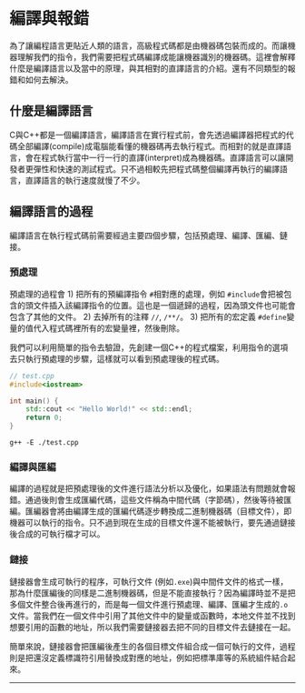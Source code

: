 # 編譯與報錯
為了讓編程語言更貼近人類的語言，高級程式碼都是由機器碼包裝而成的。而讓機器理解我們的指令，我們需要把程式碼編譯成能讓機器識別的機器碼。這裡會解釋什麼是編譯語言以及當中的原理，與其相對的直譯語言的介紹。還有不同類型的報錯和如何去解決。

## 什麼是編譯語言
C與C++都是一個編譯語言，編譯語言在實行程式前，會先透過編譯器把程式的代碼全部編譯(compile)成電腦能看懂的機器碼再去執行程式。而相對的就是直譯語言，會在程式執行當中一行一行的直譯(interpret)成為機器碼。直譯語言可以讓開發者更彈性和快速的測試程式。只不過相較先把程式碼整個編譯再執行的編譯語言，直譯語言的執行速度就慢了不少。

## 編譯語言的過程
編譯語言在執行程式碼前需要經過主要四個步驟，包括預處理、編譯、匯編、鏈接。
### 預處理
預處理的過程會 1) 把所有的預編譯指令 `#`相對應的處理，例如 `#include`會把被包含的頭文件插入該編譯指令的位置。這也是一個遞歸的過程，因為頭文件也可能會包含了其他的文件。 2) 去掉所有的注釋 `//`, `/**/`。 3) 把所有的宏定義 `#define`變量的值代入程式碼裡所有的宏變量裡，然後刪除。

我們可以利用簡單的指令去驗證，先創建一個C++的程式檔案，利用指令的選項去只執行預處理的步驟，這樣就可以看到預處理後的程式碼。
```cpp
// test.cpp
#include<iostream>

int main() {
    std::cout << "Hello World!" << std::endl;
    return 0;
}
```
```console
g++ -E ./test.cpp
```

### 編譯與匯編
編譯的過程就是把預處理後的文件進行語法分析以及優化，如果語法有問題就會報錯。通過後則會生成匯編代碼，這些文件稱為中間代碼（字節碼），然後等待被匯編。匯編器會將由編譯生成的匯編代碼逐步轉換成二進制機器碼（目標文件），即機器可以執行的指令。只不過到現在生成的目標文件還不能被執行，要先通過鏈接後合成的可執行檔才可以。
### 鏈接
鏈接器會生成可執行的程序，可執行文件 (例如`.exe`)與中間件文件的格式一樣，那為什麼匯編後的同樣是二進制機器碼，但是不能直接執行？因為編譯時並不是把多個文件整合後再進行的，而是每一個文件進行預處理、編譯、匯編才生成的`.o`文件。當我們在一個文件中引用了其他文件中的變量或函數時，本地文件並不找到想要引用的函數的地址，所以我們需要鏈接器去把不同的目標文件去鏈接在一起。

簡單來說，鏈接器會把匯編後產生的各個目標文件組合成一個可執行的文件，過程則是把還沒定義標識符引用替換成對應的地址，例如把標準庫等的系統組件結合起來。

---